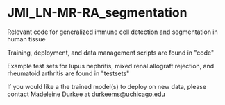# JMI_LN-MR-RA_segmentation
Relevant code for generalized immune cell detection and segmentation in human tissue 

Training, deployment, and data management scripts are found in "code"

Example test sets for lupus nephritis, mixed renal allograft rejection, and rheumatoid arthritis are found in "testsets"

If you would like a the trained model(s) to deploy on new data, please contact Madeleine Durkee at durkeems@uchicago.edu
